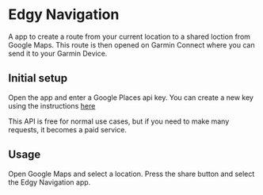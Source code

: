 # Edgy Navigation

A app to create a route from your current location to a shared loction from Google Maps. This route is then opened on Garmin Connect where you can send it to your Garmin Device.

## Initial setup

Open the app and enter a Google Places api key. You can create a new key using the instructions <a href="https://developers.google.com/maps/documentation/places/web-service/get-api-key">here</a>

This API is free for normal use cases, but if you need to make many requests, it becomes a paid service.

## Usage

Open Google Maps and select a location. Press the share button and select the Edgy Navigation app.
